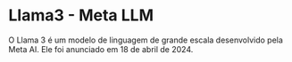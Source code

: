 # Llama3 - Meta LLM 
>
O Llama 3 é um modelo de linguagem de grande escala desenvolvido pela Meta AI. 
Ele foi anunciado em 18 de abril de 2024.
>
